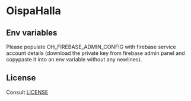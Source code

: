# OispaHalla
## Env variables
Please populate OH_FIREBASE_ADMIN_CONFIG with firebase service account details (download the private key from firebase admin panel and copypaste it into an env variable without any newlines).
## License
Consult [LICENSE](LICENSE)